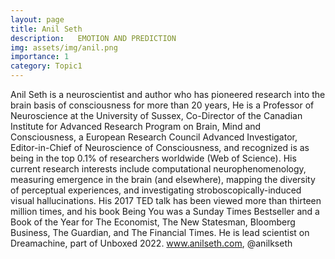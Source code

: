 ```yaml
---
layout: page
title: Anil Seth
description:   EMOTION AND PREDICTION
img: assets/img/anil.png
importance: 1
category: Topic1
---
```

Anil Seth is a neuroscientist and author who has pioneered research into the brain basis of consciousness for more than 20 years, He is a Professor of Neuroscience at the University of Sussex, Co-Director of the Canadian Institute for Advanced Research Program on Brain, Mind and Consciousness, a European Research Council Advanced Investigator, Editor-in-Chief of Neuroscience of Consciousness, and recognized is as being in the top 0.1% of researchers worldwide (Web of Science). His current research interests include computational neurophenomenology, measuring emergence in the brain (and elsewhere), mapping the diversity of perceptual experiences, and investigating stroboscopically-induced visual hallucinations. His 2017 TED talk has been viewed more than thirteen million times, and his book Being You was a Sunday Times Bestseller and a Book of the Year for The Economist, The New Statesman, Bloomberg Business, The Guardian, and The Financial Times. He is lead scientist on Dreamachine, part of Unboxed 2022. www.anilseth.com, @anilkseth
